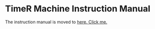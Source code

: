 # TimeR Machine Instruction Manual

The instruction manual is moved to [here. Click me.](../en/instruction-manual.md)
